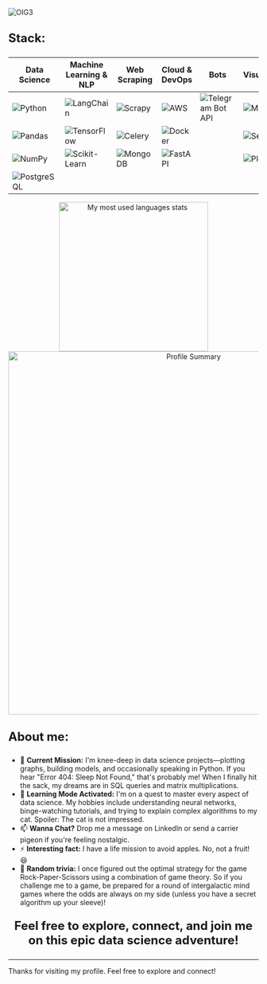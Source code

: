 
![OIG3](https://github.com/user-attachments/assets/258ab042-8789-4286-a861-d1b015b3fb1d)

## <p style="font-size: 24px; font-weight: bold;">Stack:</p>

| Data Science | Machine Learning & NLP | Web Scraping | Cloud & DevOps | Bots | Visualization | IDE & Tools |
|-------------|----------------------|--------------|--------------|---------------|-------------|-------------|
| ![Python](https://img.shields.io/badge/Python-3776AB?style=for-the-badge&logo=python&logoColor=ffffff) | ![LangChain](https://img.shields.io/badge/-LangChain-1c3c3b?style=for-the-badge&logo=langchain) | ![Scrapy](https://img.shields.io/badge/Scrapy-4285F4?style=for-the-badge&logo=scrapy&logoColor=ffffff) | ![AWS](https://img.shields.io/badge/AWS-141f2e?style=for-the-badge&logo=amazon&logoColor=FF9900) | ![Telegram Bot API](https://img.shields.io/badge/Telegram%20Bot%20API-2CA5E0?style=for-the-badge&logo=telegram&logoColor=ffffff) | ![Matplotlib](https://img.shields.io/badge/Matplotlib-ffffff?style=for-the-badge&logo=matplotlib&logoColor=blue) | ![Jupyter](https://img.shields.io/badge/Jupyter-F37626?style=for-the-badge&logo=jupyter&logoColor=ffffff) |
| ![Pandas](https://img.shields.io/badge/Pandas-ffffff?style=for-the-badge&logo=Pandas&logoColor=4d77cf) | ![TensorFlow](https://img.shields.io/badge/TensorFlow-FF6F00?style=for-the-badge&logo=tensorflow&logoColor=ffffff) | ![Celery](https://img.shields.io/badge/Celery-37814A?style=for-the-badge&logo=celery&logoColor=ffffff) | ![Docker](https://img.shields.io/badge/Docker-2496ED?style=for-the-badge&logo=docker&logoColor=ffffff) | | ![Seaborn](https://img.shields.io/badge/Seaborn-2E5C80?style=for-the-badge&logo=seaborn&logoColor=ffffff) | ![VS Code](https://img.shields.io/badge/VS%20Code-007ACC?style=for-the-badge&logo=visualstudiocode&logoColor=ffffff) |
| ![NumPy](https://img.shields.io/badge/NumPy-013243?style=for-the-badge&logo=numpy&logoColor=ffffff) | ![Scikit-Learn](https://img.shields.io/badge/Scikit--Learn-F7931E?style=for-the-badge&logo=scikit-learn&logoColor=ffffff) | ![MongoDB](https://img.shields.io/badge/MongoDB-47A248?style=for-the-badge&logo=mongodb&logoColor=ffffff) | ![FastAPI](https://img.shields.io/badge/FastAPI-005571?style=for-the-badge&logo=fastapi&logoColor=ffffff) | | ![Plotly](https://img.shields.io/badge/Plotly-3F4F75?style=for-the-badge&logo=plotly&logoColor=ffffff) | ![Linux](https://img.shields.io/badge/Linux-2496ED?style=for-the-badge&logo=Linux) |
| ![PostgreSQL](https://img.shields.io/badge/PostgreSQL-ffffff?style=for-the-badge&logo=PostgreSQL&logoColor=336791) | | | | | | |

<div style="text-align:center;">
    <img align="center" src="https://github-readme-stats.vercel.app/api/top-langs/?username=highbrow-228&layout=compact&theme=radical" alt="My most used languages stats" style="width: 300px; height: auto;">
</div>

<div style="text-align:center;">
    <img align="center" src="https://github-profile-summary-cards.vercel.app/api/cards/profile-details?username=highbrow-228&theme=radical" alt="Profile Summary" style="width: 730px; height: auto;">
</div>

## <p style="font-size: 24px; font-weight: bold;">About me:</p>
- 🔭 **Current Mission:** I'm knee-deep in data science projects—plotting graphs, building models, and occasionally speaking in Python. If you hear "Error 404: Sleep Not Found," that's probably me! When I finally hit the sack, my dreams are in SQL queries and matrix multiplications.
- 🌱 **Learning Mode Activated:** I'm on a quest to master every aspect of data science. My hobbies include understanding neural networks, binge-watching tutorials, and trying to explain complex algorithms to my cat. Spoiler: The cat is not impressed.
- 📫 **Wanna Chat?** Drop me a message on LinkedIn or send a carrier pigeon if you're feeling nostalgic.
- ⚡ **Interesting fact:** I have a life mission to avoid apples. No, not a fruit! 😆
- 🚀 ****Random trivia:**** I once figured out the optimal strategy for the game Rock-Paper-Scissors using a combination of game theory. So if you challenge me to a game, be prepared for a round of intergalactic mind games where the odds are always on my side (unless you have a secret algorithm up your sleeve)!



###
<p align="center" style="font-size: 24px; font-weight: bold;">Feel free to explore, connect, and join me on this epic data science adventure!</p>

---
Thanks for visiting my profile. Feel free to explore and connect!
